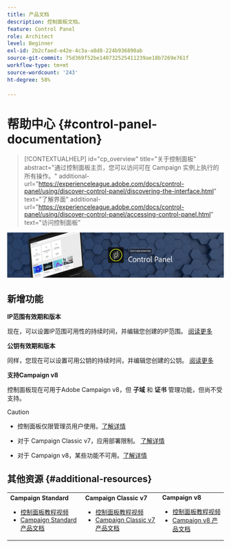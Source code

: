 ```yaml
---
title: 产品文档
description: 控制面板文档。
feature: Control Panel
role: Architect
level: Beginner
exl-id: 2b2cfaed-e42e-4c3a-a8d8-224b936890ab
source-git-commit: 75d369f52be140732525411239ae18b7269e761f
workflow-type: tm+mt
source-wordcount: '243'
ht-degree: 58%

---
```


# 帮助中心 {#control-panel-documentation}

>[!CONTEXTUALHELP]
>id="cp_overview"
>title="关于控制面板"
>abstract="通过控制面板主页，您可以访问可在 Campaign 实例上执行的所有操作。"
>additional-url="https://experienceleague.adobe.com/docs/control-panel/using/discover-control-panel/discovering-the-interface.html" text="了解界面"
>additional-url="https://experienceleague.adobe.com/docs/control-panel/using/discover-control-panel/accessing-control-panel.html" text="访问控制面板"

![](assets/do-not-localize/banner.png)

## 新增功能

**IP范围有效期和版本**

现在，可以设置IP范围可用性的持续时间，并编辑您创建的IP范围。 [阅读更多](sftp/using/ip-range-allow-listing.md)

**公钥有效期和版本**

同样，您现在可以设置可用公钥的持续时间，并编辑您创建的公钥。 [阅读更多](sftp/using/key-management.md)

**支持Campaign v8**

控制面板现在可用于Adobe Campaign v8，但 **子域** 和 **证书** 管理功能，但尚不受支持。

>[!CAUTION]
>
>* 控制面板仅限管理员用户使用。[了解详情](https://experienceleague.adobe.com/docs/control-panel/using/discover-control-panel/managing-permissions.html#discover-control-panel)
>
>* 对于 Campaign Classic v7，应用部署限制。 [了解详情](faq.md#v7-restrictions)
>
>* 对于 Campaign v8，某些功能不可用。[了解详情](faq.md#v8-restrictions)


## 其他资源 {#additional-resources}

<table>
    <tr>
        <td><b>Campaign Standard</b><br/>
        <ul>
            <li><a href="https://experienceleague.adobe.com/docs/campaign-standard-learn/control-panel/control-panel-overview.html?lang=zh-Hans">控制面板教程视频</a></li>
            <li><a href="https://experienceleague.adobe.com/docs/campaign-standard/using/campaign-standard-home.html?lang=zh-Hans">Campaign Standard 产品文档</a></li>
        </ul>
        </td>
        <td><b>Campaign Classic v7</b><br/>
        <ul>
            <li><a href="https://experienceleague.adobe.com/docs/campaign-classic-learn/control-panel/control-panel-overview.html?lang=zh-Hans">控制面板教程视频</a></li>
            <li><a href="https://experienceleague.adobe.com/docs/campaign-classic/using/campaign-classic-home.html?lang=zh-Hans">Campaign Classic v7 产品文档</a></li>
        </ul>
        </td>
        <td><b>Campaign v8</b><br/>
        <ul>
            <li><a href="https://experienceleague.adobe.com/docs/campaign-learn/control-panel/control-panel-overview.html?lang=zh-Hans">控制面板教程视频</a></li>
            <li><a href="https://experienceleague.adobe.com/docs/campaign/campaign-v8/campaign-home.html">Campaign v8 产品文档</a></li>
        </ul>
        </td>
    </tr>
</table>
